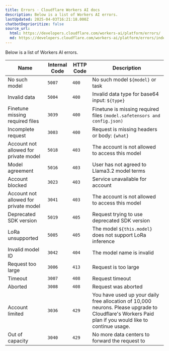 ```yaml
---
title: Errors · Cloudflare Workers AI docs
description: Below is a list of Workers AI errors.
lastUpdated: 2025-04-03T16:21:18.000Z
chatbotDeprioritize: false
source_url:
  html: https://developers.cloudflare.com/workers-ai/platform/errors/
  md: https://developers.cloudflare.com/workers-ai/platform/errors/index.md
---
```


Below is a list of Workers AI errors.

| **Name** | **Internal Code** | **HTTP Code** | **Description** |
| - | - | - | - |
| No such model | `5007` | `400` | No such model `${model}` or task |
| Invalid data | `5004` | `400` | Invalid data type for base64 input: `${type}` |
| Finetune missing required files | `3039` | `400` | Finetune is missing required files `(model.safetensors and config.json)` |
| Incomplete request | `3003` | `400` | Request is missing headers or body: `{what}` |
| Account not allowed for private model | `5018` | `403` | The account is not allowed to access this model |
| Model agreement | `5016` | `403` | User has not agreed to Llama3.2 model terms |
| Account blocked | `3023` | `403` | Service unavailable for account |
| Account not allowed for private model | `3041` | `403` | The account is not allowed to access this model |
| Deprecated SDK version | `5019` | `405` | Request trying to use deprecated SDK version |
| LoRa unsupported | `5005` | `405` | The model `${this.model}` does not support LoRa inference |
| Invalid model ID | `3042` | `404` | The model name is invalid |
| Request too large | `3006` | `413` | Request is too large |
| Timeout | `3007` | `408` | Request timeout |
| Aborted | `3008` | `408` | Request was aborted |
| Account limited | `3036` | `429` | You have used up your daily free allocation of 10,000 neurons. Please upgrade to Cloudflare's Workers Paid plan if you would like to continue usage. |
| Out of capacity | `3040` | `429` | No more data centers to forward the request to |

